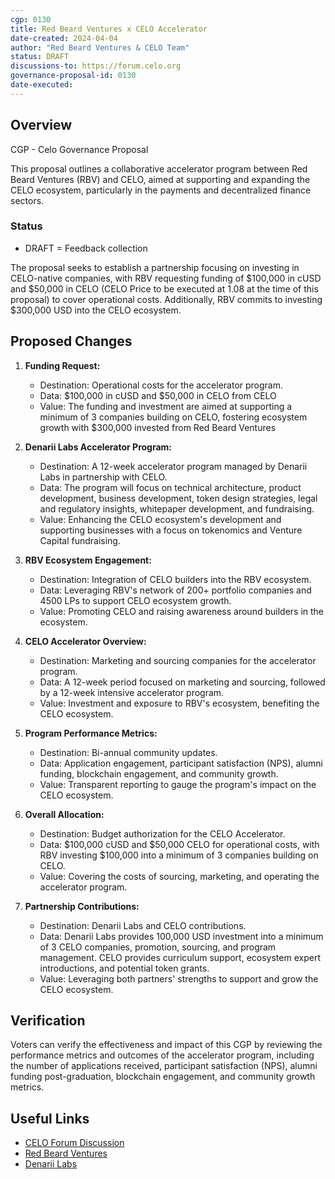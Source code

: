 ```yaml
---
cgp: 0130
title: Red Beard Ventures x CELO Accelerator
date-created: 2024-04-04
author: "Red Beard Ventures & CELO Team"
status: DRAFT
discussions-to: https://forum.celo.org
governance-proposal-id: 0130
date-executed:
---
```


## Overview

CGP - Celo Governance Proposal

This proposal outlines a collaborative accelerator program between Red Beard Ventures (RBV) and CELO, aimed at supporting and expanding the CELO ecosystem, particularly in the payments and decentralized finance sectors.

### Status

- DRAFT = Feedback collection

The proposal seeks to establish a partnership focusing on investing in CELO-native companies, with RBV requesting funding of $100,000 in cUSD and $50,000 in CELO (CELO Price to be executed at 1.08 at the time of this proposal) to cover operational costs. Additionally, RBV commits to investing $300,000 USD into the CELO ecosystem.

## Proposed Changes

1. **Funding Request:**

   - Destination: Operational costs for the accelerator program.
   - Data: $100,000 in cUSD and $50,000 in CELO from CELO
   - Value: The funding and investment are aimed at supporting a minimum of 3 companies building on CELO, fostering ecosystem growth with $300,000 invested from Red Beard Ventures

2. **Denarii Labs Accelerator Program:**

   - Destination: A 12-week accelerator program managed by Denarii Labs in partnership with CELO.
   - Data: The program will focus on technical architecture, product development, business development, token design strategies, legal and regulatory insights, whitepaper development, and fundraising.
   - Value: Enhancing the CELO ecosystem's development and supporting businesses with a focus on tokenomics and Venture Capital fundraising.

3. **RBV Ecosystem Engagement:**

   - Destination: Integration of CELO builders into the RBV ecosystem.
   - Data: Leveraging RBV's network of 200+ portfolio companies and 4500 LPs to support CELO ecosystem growth.
   - Value: Promoting CELO and raising awareness around builders in the ecosystem.

4. **CELO Accelerator Overview:**

   - Destination: Marketing and sourcing companies for the accelerator program.
   - Data: A 12-week period focused on marketing and sourcing, followed by a 12-week intensive accelerator program.
   - Value: Investment and exposure to RBV's ecosystem, benefiting the CELO ecosystem.

5. **Program Performance Metrics:**

   - Destination: Bi-annual community updates.
   - Data: Application engagement, participant satisfaction (NPS), alumni funding, blockchain engagement, and community growth.
   - Value: Transparent reporting to gauge the program's impact on the CELO ecosystem.

6. **Overall Allocation:**

   - Destination: Budget authorization for the CELO Accelerator.
   - Data: $100,000 cUSD and $50,000 CELO for operational costs, with RBV investing $100,000 into a minimum of 3 companies building on CELO.
   - Value: Covering the costs of sourcing, marketing, and operating the accelerator program.

7. **Partnership Contributions:**
   - Destination: Denarii Labs and CELO contributions.
   - Data: Denarii Labs provides 100,000 USD investment into a minimum of 3 CELO companies, promotion, sourcing, and program management. CELO provides curriculum support, ecosystem expert introductions, and potential token grants.
   - Value: Leveraging both partners' strengths to support and grow the CELO ecosystem.

## Verification

Voters can verify the effectiveness and impact of this CGP by reviewing the performance metrics and outcomes of the accelerator program, including the number of applications received, participant satisfaction (NPS), alumni funding post-graduation, blockchain engagement, and community growth metrics.

## Useful Links

- [CELO Forum Discussion](https://forum.celo.org)
- [Red Beard Ventures](https://redbeardventures.com)
- [Denarii Labs](https://denariilabs.com)
